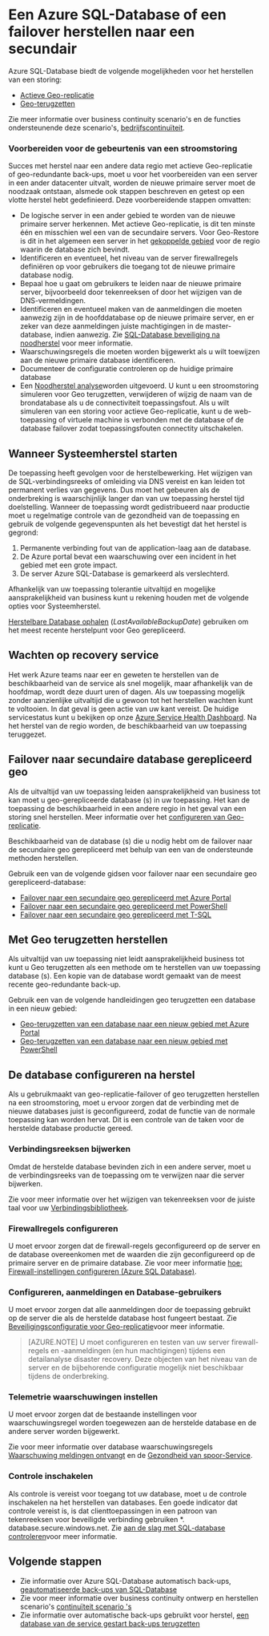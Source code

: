<properties
   pageTitle="Noodherstel van SQL-Database | Microsoft Azure"
   description="Informatie over het herstellen van een database van een storing in regionale datacenter of storing Geo-herstel-mogelijkheden en de Azure SQL-Database actief Geo-replicatie."
   services="sql-database"
   documentationCenter=""
   authors="CarlRabeler"
   manager="jhubbard"
   editor="monicar"/>

<tags
   ms.service="sql-database"
   ms.devlang="NA"
   ms.topic="article"
   ms.tgt_pltfrm="NA"
   ms.workload="NA"
   ms.date="10/13/2016"
   ms.author="carlrab"/>

# <a name="restore-an-azure-sql-database-or-failover-to-a-secondary"></a>Een Azure SQL-Database of een failover herstellen naar een secundair

Azure SQL-Database biedt de volgende mogelijkheden voor het herstellen van een storing:

- [Actieve Geo-replicatie](sql-database-geo-replication-overview.md)
- [Geo-terugzetten](sql-database-recovery-using-backups.md#point-in-time-restore)

Zie meer informatie over business continuity scenario's en de functies ondersteunende deze scenario's, [bedrijfscontinuïteit](sql-database-business-continuity.md).

### <a name="prepare-for-the-event-of-an-outage"></a>Voorbereiden voor de gebeurtenis van een stroomstoring

Succes met herstel naar een andere data regio met actieve Geo-replicatie of geo-redundante back-ups, moet u voor het voorbereiden van een server in een ander datacenter uitvalt, worden de nieuwe primaire server moet de noodzaak ontstaan, alsmede ook stappen beschreven en getest op een vlotte herstel hebt gedefinieerd. Deze voorbereidende stappen omvatten:

- De logische server in een ander gebied te worden van de nieuwe primaire server herkennen. Met actieve Geo-replicatie, is dit ten minste één en misschien wel een van de secundaire servers. Voor Geo-Restore is dit in het algemeen een server in het [gekoppelde gebied](../best-practices-availability-paired-regions.md) voor de regio waarin de database zich bevindt.
- Identificeren en eventueel, het niveau van de server firewallregels definiëren op voor gebruikers die toegang tot de nieuwe primaire database nodig.
- Bepaal hoe u gaat om gebruikers te leiden naar de nieuwe primaire server, bijvoorbeeld door tekenreeksen of door het wijzigen van de DNS-vermeldingen.
- Identificeren en eventueel maken van de aanmeldingen die moeten aanwezig zijn in de hoofddatabase op de nieuwe primaire server, en er zeker van deze aanmeldingen juiste machtigingen in de master-database, indien aanwezig. Zie [SQL-Database beveiliging na noodherstel](sql-database-geo-replication-security-config.md) voor meer informatie.
- Waarschuwingsregels die moeten worden bijgewerkt als u wilt toewijzen aan de nieuwe primaire database identificeren.
- Documenteer de configuratie controleren op de huidige primaire database
- Een [Noodherstel analyse](sql-database-disaster-recovery-drills.md)worden uitgevoerd. U kunt u een stroomstoring simuleren voor Geo terugzetten, verwijderen of wijzig de naam van de brondatabase als u de connectiviteit toepassingsfout. Als u wilt simuleren van een storing voor actieve Geo-replicatie, kunt u de web-toepassing of virtuele machine is verbonden met de database of de database failover zodat toepassingsfouten connectity uitschakelen.

## <a name="when-to-initiate-recovery"></a>Wanneer Systeemherstel starten

De toepassing heeft gevolgen voor de herstelbewerking. Het wijzigen van de SQL-verbindingsreeks of omleiding via DNS vereist en kan leiden tot permanent verlies van gegevens. Dus moet het gebeuren als de onderbreking is waarschijnlijk langer dan van uw toepassing herstel tijd doelstelling. Wanneer de toepassing wordt gedistribueerd naar productie moet u regelmatige controle van de gezondheid van de toepassing en gebruik de volgende gegevenspunten als het bevestigt dat het herstel is gegrond:

1.  Permanente verbinding fout van de application-laag aan de database.
2.  De Azure portal bevat een waarschuwing over een incident in het gebied met een grote impact.
3.  De server Azure SQL-Database is gemarkeerd als verslechterd.

Afhankelijk van uw toepassing tolerantie uitvaltijd en mogelijke aansprakelijkheid van business kunt u rekening houden met de volgende opties voor Systeemherstel.

[Herstelbare Database ophalen](https://msdn.microsoft.com/library/dn800985.aspx) (*LastAvailableBackupDate*) gebruiken om het meest recente herstelpunt voor Geo gerepliceerd.

## <a name="wait-for-service-recovery"></a>Wachten op recovery service

Het werk Azure teams naar eer en geweten te herstellen van de beschikbaarheid van de service als snel mogelijk, maar afhankelijk van de hoofdmap, wordt deze duurt uren of dagen.  Als uw toepassing mogelijk zonder aanzienlijke uitvaltijd die u gewoon tot het herstellen wachten kunt te voltooien. In dat geval is geen actie van uw kant vereist. De huidige servicestatus kunt u bekijken op onze [Azure Service Health Dashboard](https://azure.microsoft.com/status/). Na het herstel van de regio worden, de beschikbaarheid van uw toepassing teruggezet.

## <a name="failover-to-geo-replicated-secondary-database"></a>Failover naar secundaire database gerepliceerd geo

Als de uitvaltijd van uw toepassing leiden aansprakelijkheid van business tot kan moet u geo-gerepliceerde database (s) in uw toepassing. Het kan de toepassing de beschikbaarheid in een andere regio in het geval van een storing snel herstellen. Meer informatie over het [configureren van Geo-replicatie](sql-database-geo-replication-portal.md).

Beschikbaarheid van de database (s) die u nodig hebt om de failover naar de secundaire geo gerepliceerd met behulp van een van de ondersteunde methoden herstellen.

Gebruik een van de volgende gidsen voor failover naar een secundaire geo gerepliceerd-database:

- [Failover naar een secundaire geo gerepliceerd met Azure Portal](sql-database-geo-replication-portal.md)
- [Failover naar een secundaire geo gerepliceerd met PowerShell](sql-database-geo-replication-powershell.md)
- [Failover naar een secundaire geo gerepliceerd met T-SQL](sql-database-geo-replication-transact-sql.md)

## <a name="recover-using-geo-restore"></a>Met Geo terugzetten herstellen

Als uitvaltijd van uw toepassing niet leidt aansprakelijkheid business tot kunt u Geo terugzetten als een methode om te herstellen van uw toepassing database (s). Een kopie van de database wordt gemaakt van de meest recente geo-redundante back-up.

Gebruik een van de volgende handleidingen geo terugzetten een database in een nieuw gebied:

- [Geo-terugzetten van een database naar een nieuw gebied met Azure Portal](sql-database-geo-restore-portal.md)
- [Geo-terugzetten van een database naar een nieuw gebied met PowerShell](sql-database-geo-restore-powershell.md)

## <a name="configure-your-database-after-recovery"></a>De database configureren na herstel

Als u gebruikmaakt van geo-replicatie-failover of geo terugzetten herstellen na een stroomstoring, moet u ervoor zorgen dat de verbinding met de nieuwe databases juist is geconfigureerd, zodat de functie van de normale toepassing kan worden hervat. Dit is een controle van de taken voor de herstelde database productie gereed.

### <a name="update-connection-strings"></a>Verbindingsreeksen bijwerken

Omdat de herstelde database bevinden zich in een andere server, moet u de verbindingsreeks van de toepassing om te verwijzen naar die server bijwerken.

Zie voor meer informatie over het wijzigen van tekenreeksen voor de juiste taal voor uw [Verbindingsbibliotheek](sql-database-libraries.md).

### <a name="configure-firewall-rules"></a>Firewallregels configureren

U moet ervoor zorgen dat de firewall-regels geconfigureerd op de server en de database overeenkomen met de waarden die zijn geconfigureerd op de primaire server en de primaire database. Zie voor meer informatie [hoe: Firewall-instellingen configureren (Azure SQL Database)](sql-database-configure-firewall-settings.md).


### <a name="configure-logins-and-database-users"></a>Configureren, aanmeldingen en Database-gebruikers

U moet ervoor zorgen dat alle aanmeldingen door de toepassing gebruikt op de server die als de herstelde database host fungeert bestaat. Zie [Beveiligingsconfiguratie voor Geo-replicatie](sql-database-geo-replication-security-config.md)voor meer informatie.

>[AZURE.NOTE] U moet configureren en testen van uw server firewall-regels en -aanmeldingen (en hun machtigingen) tijdens een detailanalyse disaster recovery. Deze objecten van het niveau van de server en de bijbehorende configuratie mogelijk niet beschikbaar tijdens de onderbreking.

### <a name="setup-telemetry-alerts"></a>Telemetrie waarschuwingen instellen

U moet ervoor zorgen dat de bestaande instellingen voor waarschuwingsregel worden toegewezen aan de herstelde database en de andere server worden bijgewerkt.

Zie voor meer informatie over database waarschuwingsregels [Waarschuwing meldingen ontvangt](../monitoring-and-diagnostics/insights-receive-alert-notifications.md) en de [Gezondheid van spoor-Service](../monitoring-and-diagnostics/insights-service-health.md).

### <a name="enable-auditing"></a>Controle inschakelen

Als controle is vereist voor toegang tot uw database, moet u de controle inschakelen na het herstellen van databases. Een goede indicator dat controle vereist is, is dat clienttoepassingen in een patroon van tekenreeksen voor beveiligde verbinding gebruiken *. database.secure.windows.net. Zie [aan de slag met SQL-database controleren](sql-database-auditing-get-started.md)voor meer informatie.


## <a name="next-steps"></a>Volgende stappen

- Zie informatie over Azure SQL-Database automatisch back-ups, [geautomatiseerde back-ups van SQL-Database](sql-database-automated-backups.md)
- Zie voor meer informatie over business continuity ontwerp en herstellen scenario's [continuïteit scenario 's](sql-database-business-continuity.md)
- Zie informatie over automatische back-ups gebruikt voor herstel, [een database van de service gestart back-ups terugzetten](sql-database-recovery-using-backups.md)
